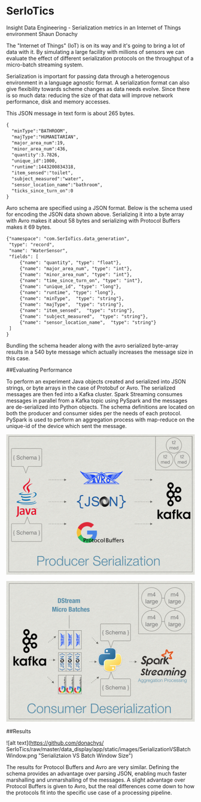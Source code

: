 # SerIoTics
Insight Data Engineering - Serialization metrics in an Internet of Things environment
Shaun Donachy

The "Internet of Things" (IoT) is on its way and it's going to bring a lot of data with it. By simulating a large facility with millions of sensors we can evaluate the effect of different serialization protocols on the throughput of a micro-batch streaming system.

Serialization is important for passing data through a heterogenous environment in a language agnostic format. A serialization format can also give flexibility towards scheme changes as data needs evolve. Since there is so much data: reducing the size of that data will improve network performance, disk and memory accesses.


This JSON message in text form is about 265 bytes.
```
{
  "minType":"BATHROOM",
  "majType":"HUMANITARIAN",
  "major_area_num":19,
  "minor_area_num":436,
  "quantity":3.7826,
  "unique_id":1000,
  "runtime":1443200834318,
  "item_sensed":"toilet",
  "subject_measured":"water",
  "sensor_location_name":"bathroom",
  "ticks_since_turn_on":0
}
```
Avro schema are specified using a JSON format. Below is the schema used for encoding the JSON data shown above. Serializing it into a byte array with Avro makes it about 58 bytes and serializing with Protocol Buffers makes it 69 bytes.

```
{"namespace": "com.SerIoTics.data_generation",
 "type": "record",
 "name": "WaterSensor",
 "fields": [
     {"name": "quantity", "type": "float"},
     {"name": "major_area_num", "type": "int"},
     {"name": "minor_area_num", "type": "int"},
     {"name": "time_since_turn_on", "type": "int"},
     {"name": "unique_id", "type": "long"},
     {"name": "runtime", "type": "long"},
     {"name": "minType",  "type": "string"},
     {"name": "majType",  "type": "string"},
     {"name": "item_sensed",  "type": "string"},
     {"name": "subject_measured",  "type": "string"},
     {"name": "sensor_location_name",  "type": "string"}
 ]
}
```
Bundling the schema header along with the avro serialized byte-array results in a 540 byte message which actually increases the message size in this case.

##Evaluating Performance

To perform an experiment Java objects created and serialized into JSON strings, or byte arrays in the case of Protobuf or Avro. The serialized messages are then fed into a Kafka cluster. Spark Streaming consumes messages in parallel from a Kafka topic using PySpark and the messages are de-serialized into Python objects. The schema definitions are located on both the producer and consumer sides per the needs of each protocol. PySpark is used to perform an aggregation process with map-reduce on the unique-id of the device which sent the message.

![alt text](https://github.com/donachys/SerIoTics/raw/master/data_display/app/static/images/Producer_Serialization.png  "Java Producer Serialization")


![alt text](https://github.com/donachys/SerIoTics/raw/master/data_display/app/static/images/Consumer_Deserialization.png "Python Consumer Serialization")

##Results

![alt text](https://github.com/donachys/ SerIoTics/raw/master/data_display/app/static/images/SerializationVSBatchWindow.png  "Serializtaion VS Batch Window Size")

The results for Protocol Buffers and Avro are very similar. Defining the schema provides an advantage over parsing JSON, enabling much faster marshalling and unmarshalling of the messages. A slight advantage over Protocol Buffers is given to Avro, but the real differences come down to how the protocols fit into the specific use case of a processing pipeline.